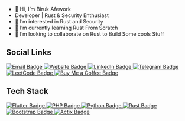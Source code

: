 - 👋 Hi, I’m Biruk Afework
- Developer | Rust & Security Enthusiast
- 👀 I’m interested in Rust and Security
- 🌱 I’m currently learning Rust From Scratch 
- 💞️ I’m looking to collaborate on Rust to Build Some cools Stuff
 ## Social Links
<div class="social-badges">
  <a href="mailto:birukafeworkmengesha@gmail.com" target="_blank">
    <img src="https://img.shields.io/badge/Email-D14836?style=for-the-badge&logo=gmail&logoColor=white&labelColor=D14836" alt="Email Badge" class="badge"/>
  </a>
  <a href="https://birukafework.github.io/" target="_blank">
    <img src="https://img.shields.io/badge/Website-000000?style=for-the-badge&logo=firefox&logoColor=white&labelColor=000000" alt="Website Badge" class="badge"/>
  </a>
  <a href="https://et.linkedin.com/in/birukafework" target="_blank">
    <img src="https://img.shields.io/badge/LinkedIn-0A66C2?style=for-the-badge&logo=linkedin&logoColor=white&labelColor=0A66C2" alt="LinkedIn Badge" class="badge"/>
  </a>
  <a href="https://t.me/biruk_buraa" target="_blank">
    <img src="https://img.shields.io/badge/Telegram-26A5E4?style=for-the-badge&logo=telegram&logoColor=white&labelColor=26A5E4" alt="Telegram Badge" class="badge"/>
  </a>
  <a href="https://leetcode.com/u/birukafework/" target="_blank">
    <img src="https://img.shields.io/badge/LeetCode-FFA116?style=for-the-badge&logo=leetcode&logoColor=black&labelColor=FFA116" alt="LeetCode Badge" class="badge"/>
  </a>
  <a href="https://www.buymeacoffee.com/birukafework" target="_blank">
    <img src="https://img.shields.io/badge/Buy_Me_a_Coffee-FFDD00?style=for-the-badge&logo=buymeacoffee&logoColor=black&labelColor=FFDD00" alt="Buy Me a Coffee Badge" class="badge"/>
  </a>
</div>
 

## Tech Stack

<div class="language-badges">
  <a href="https://flutter.dev/" target="_blank">
    <img src="https://img.shields.io/badge/Flutter-02569B?style=for-the-badge&logo=flutter&logoColor=white&labelColor=02569B" alt="Flutter Badge" class="badge"/>
  </a>
  <a href="https://www.php.net/" target="_blank">
    <img src="https://img.shields.io/badge/PHP-777BB4?style=for-the-badge&logo=php&logoColor=white&labelColor=777BB4" alt="PHP Badge" class="badge"/>
  </a>
  <a href="https://www.python.org/" target="_blank">
    <img src="https://img.shields.io/badge/Python-3776AB?style=for-the-badge&logo=python&logoColor=FFD43B&labelColor=3776AB" alt="Python Badge" class="badge"/>
  </a>
  <a href="https://www.rust-lang.org/" target="_blank">
    <img src="https://img.shields.io/badge/Rust-000000?style=for-the-badge&logo=rust&logoColor=white&labelColor=000000" alt="Rust Badge" class="badge"/>
  </a>
  <a href="https://getbootstrap.com/" target="_blank">
    <img src="https://img.shields.io/badge/Bootstrap-7952B3?style=for-the-badge&logo=bootstrap&logoColor=white&labelColor=7952B3" alt="Bootstrap Badge" class="badge"/>
  </a>
  <a href="https://actix.rs/" target="_blank">
    <img src="https://img.shields.io/badge/Actix-4A4A4A?style=for-the-badge&logo=rust&logoColor=DE3423&labelColor=4A4A4A" alt="Actix Badge" class="badge"/>
  </a>
</div>

